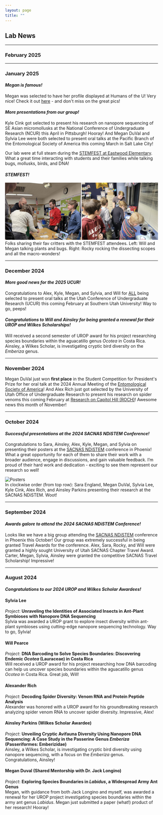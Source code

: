 ```yaml
---
layout: page
title: ""
---
```


## Lab News
---
### February 2025
---

### January 2025
#### _Megan is famous!_
Megan was selected to have her profile displayed at Humans of the U! Very nice! Check it out [here](https://science.utah.edu/students/student-research/megan-duval/) - and don't miss on the great pics! 

#### _More presentations from our group!_
Kyle Cink got selected to present his research on nanopore sequencing of SE Asian micromollusks at the National Conference of Undergraduate Research (NCUR) this April in Pittsburgh! Hooray! And Megan DuVal and Sylvia Lee were both selected to present oral talks at the Pacific Branch of the Entomological Society of America this coming March in Salt Lake City! 

Our lab were at full steam during the [STEMFEST at Eastwood Elementary](https://schools.graniteschools.org/eastwood/2025/01/15/stemfest/). What a great time interacting with students and their families while talking bugs, mollusks, birds, and DNA! 

#### _STEMFEST!_
![stemfest](images/STEMFEST.jpg)
Folks sharing their fav critters with the STEMFEST attendees. Left: Will and Megan talking plants and bugs. Right: Rocky rocking the dissecting scopes and all the macro-wonders!


---

### December 2024
#### _More good news for the 2025 UCUR!_
Congratulations to Alex, Kyle, Megan, and Sylvia, and Will for <ins>ALL</ins> being selected to present oral talks at the Utah Conference of Undergraduate Research (UCUR) this coming February at Southern Utah University! Way to go, peeps!

#### _Congratulations to Will and Ainsley for being granted a renewal for their UROP and Wilkes Scholarships!_
Will received a second semester of UROP award for his project researching species boundaries within the aguacatillo genus _Ocotea_ in Costa Rica. Ainsley, a Wilkes Scholar, is investigating cryptic bird diversity on the *Emberiza* genus.

---

### November 2024
Megan DuVal just won **first place** in the Student Competition for President's Prize for her oral talk at the 2024 Annual Meeting of the [Entomological Society of America](https://www.entsoc.org/events/annual-meeting)! And Alex Rich just got selected by the University of Utah Office of Undergraduate Research to present his research on spider venoms this coming February at [Research on Capitol Hill (ROCH)](https://our.utah.edu/education-events/research-on-capitol-hill/)! Awesome news this month of November!

---
### October 2024
#### _Successful presentations at the 2024 SACNAS NDiSTEM Conference!_
Congratulations to Sara, Ainsley, Alex, Kyle, Megan, and Sylvia on presenting their posters at the [SACNAS NDiSTEM](https://www.sacnas.org/conference) conference in Phoenix! What a great opportunity for each of them to share their work with a broader audience, engage in discussions, and gain valuable feedback. I’m proud of their hard work and dedication - exciting to see them represent our research so well!


![Posters](images/SACNAS2024.jpg)  
In clockwise order (from top row): Sara England, Megan DuVal, Sylvia Lee, Kyle Cink, Alex Rich, and Ainsley Parkins presenting their research at the SACNAS NDiSTEM. Woot!

---
### September 2024
#### _Awards galore to attend the 2024 SACNAS NDiSTEM Conference!_
Looks like we have a big group attending the [SACNAS NDiSTEM](https://www.sacnas.org/conference) conference in Phoenix this October! Our group was extremely successful in being granted Travel Awards for the conference. Alex, Sara, Rocky, and Will were granted a highly sought University of Utah SACNAS Chapter Travel Award. Carter, Megan, Sylvia, Ainsley were granted the competitive SACNAS Travel Scholarship! Impressive!   

--- 
### August 2024
#### _Congratulations to our 2024 UROP and Wilkes Scholar Awardees!_

#### Sylvia Lee
*Project*: **Unraveling the Identities of Associated Insects in Ant-Plant Symbioses with Nanopore DNA Sequencing**  
Sylvia was awarded a UROP grant to explore insect diversity within ant-plant symbioses using cutting-edge nanopore sequencing technology. Way to go, Sylvia!

#### Will Pearce
*Project*: **DNA Barcoding to Solve Species Boundaries: Discovering Endemic _Ocotea_ (Lauraceae) in Costa Rica**  
Will received a UROP award for his project researching how DNA barcoding can help us uncover species boundaries within the aguacatillo genus _Ocotea_ in Costa Rica. Great job, Will!

#### Alexander Rich
*Project*: **Decoding Spider Diversity: Venom RNA and Protein Peptide Analysis**  
Alexander was honored with a UROP award for his groundbreaking research analyzing spider venom RNA to uncover spider diversity. Impressive, Alex!

#### Ainsley Parkins (Wilkes Scholar Awardee)
*Project*: **Unveiling Cryptic Avifauna Diversity Using Nanopore DNA Sequencing: A Case Study in the Passerine Genus *Emberiza* (Passeriformes: Emberizidae)**  
Ainsley, a Wilkes Scholar, is investigating cryptic bird diversity using nanopore sequencing, with a focus on the *Emberiza* genus. Congratulations, Ainsley!

#### Megan Duval (Shared Mentorship with Dr. Jack Longino)
*Project*: **Exploring Species Boundaries in *Labidus*, a Widespread Army Ant Genus**  
Megan, with guidance from both Jack Longino and myself, was awarded a renewal for her UROP project investigating species boundaries within the army ant genus _Labidus_. Megan just submitted a paper (what!) product of her research! Hooray! 

